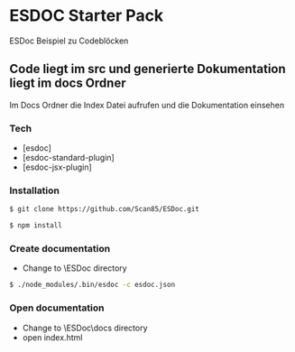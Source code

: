 # ESDOC Starter Pack
ESDoc Beispiel zu Codeblöcken

## Code liegt im src und generierte Dokumentation liegt im docs Ordner
Im Docs Ordner die Index Datei aufrufen und die Dokumentation einsehen

### Tech

* [esdoc]
* [esdoc-standard-plugin]
* [esdoc-jsx-plugin]

### Installation

```sh
$ git clone https://github.com/Scan85/ESDoc.git

$ npm install
```

### Create documentation
* Change to \ESDoc directory
```sh
$ ./node_modules/.bin/esdoc -c esdoc.json
```

### Open documentation
* Change to \ESDoc\docs directory
* open index.html